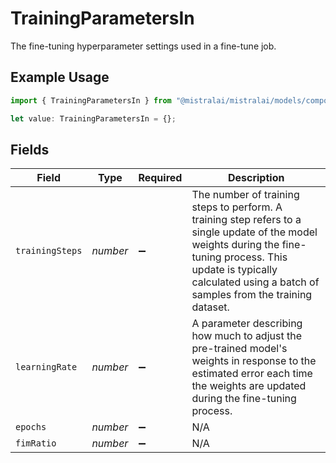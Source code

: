 # TrainingParametersIn

The fine-tuning hyperparameter settings used in a fine-tune job.

## Example Usage

```typescript
import { TrainingParametersIn } from "@mistralai/mistralai/models/components";

let value: TrainingParametersIn = {};
```

## Fields

| Field                                                                                                                                                                                                                           | Type                                                                                                                                                                                                                            | Required                                                                                                                                                                                                                        | Description                                                                                                                                                                                                                     |
| ------------------------------------------------------------------------------------------------------------------------------------------------------------------------------------------------------------------------------- | ------------------------------------------------------------------------------------------------------------------------------------------------------------------------------------------------------------------------------- | ------------------------------------------------------------------------------------------------------------------------------------------------------------------------------------------------------------------------------- | ------------------------------------------------------------------------------------------------------------------------------------------------------------------------------------------------------------------------------- |
| `trainingSteps`                                                                                                                                                                                                                 | *number*                                                                                                                                                                                                                        | :heavy_minus_sign:                                                                                                                                                                                                              | The number of training steps to perform. A training step refers to a single update of the model weights during the fine-tuning process. This update is typically calculated using a batch of samples from the training dataset. |
| `learningRate`                                                                                                                                                                                                                  | *number*                                                                                                                                                                                                                        | :heavy_minus_sign:                                                                                                                                                                                                              | A parameter describing how much to adjust the pre-trained model's weights in response to the estimated error each time the weights are updated during the fine-tuning process.                                                  |
| `epochs`                                                                                                                                                                                                                        | *number*                                                                                                                                                                                                                        | :heavy_minus_sign:                                                                                                                                                                                                              | N/A                                                                                                                                                                                                                             |
| `fimRatio`                                                                                                                                                                                                                      | *number*                                                                                                                                                                                                                        | :heavy_minus_sign:                                                                                                                                                                                                              | N/A                                                                                                                                                                                                                             |